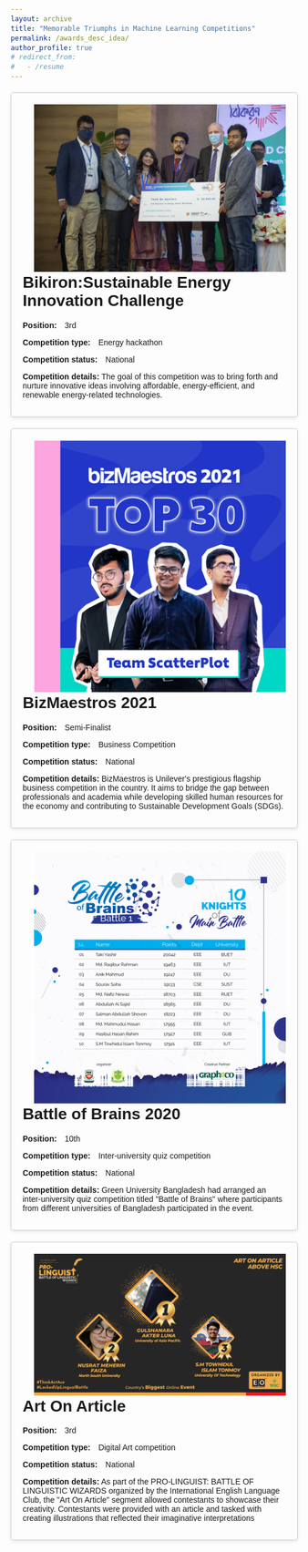```yaml
---
layout: archive
title: "Memorable Triumphs in Machine Learning Competitions"
permalink: /awards_desc_idea/
author_profile: true
# redirect_from:
#   - /resume
---
```


<html>

<head>
  <meta charset="UTF-8">
  <title>Bullet Points Example</title>
  <style>
    body {
      font-family: Arial, sans-serif;
      margin: 20px;
    }

    h1 {
      text-align: center;

    }

    p {
      margin-bottom: 10px;
    }

    .competition-details {
      margin-top: 20px;
      border: 1px solid #ccc;
      padding: 20px;
      border-radius: 5px;
      box-shadow: 0px 2px 6px rgba(0, 0, 0, 0.1);
      max-width: 500px;
      margin-left: auto;
      margin-right: auto;
    }

    .label {
      font-weight: bold;
    }

    .value {
      margin-left: 10px;
    }

    .image-container {
      float: right;
      margin-left: 20px;
    }

    img {
      max-width: 100%;
      height: auto;
    }
  </style>
</head>

<body>
  <div class="competition-details">
    <div class="image-container">
      <img src="/images/bikiron.jpg" alt="Image Description">
    </div>
    <h1>Bikiron:Sustainable Energy Innovation Challenge</h1>
    <p><span class="label">Position:</span> <span class="value">3rd</span></p>
    <p><span class="label">Competition type:</span> <span class="value">Energy hackathon</span></p>
    <p><span class="label">Competition status:</span> <span class="value">National</span></p>
    <p><span class="label">Competition details:</span> The goal of this competition was to bring forth and nurture innovative ideas involving affordable, energy-efficient, and renewable energy-related technologies.</p>
  </div>

<div class="competition-details">
    <div class="image-container">
      <img src="/images/biz.jpg" alt="Image Description">
    </div>
    <h1>BizMaestros 2021</h1>
    <p><span class="label">Position:</span> <span class="value">Semi-Finalist</span></p>
    <p><span class="label">Competition type:</span> <span class="value">Business Competition</span></p>
    <p><span class="label">Competition status:</span> <span class="value">National</span></p>
    <p><span class="label">Competition details:</span> BizMaestros is Unilever's prestigious flagship business competition in the country. It aims to bridge the gap between professionals and academia while developing skilled human resources for the economy and contributing to Sustainable Development Goals (SDGs).</p>
  </div>

  <div class="competition-details">
    <div class="image-container">
      <img src="/images/brains.jpg" alt="Image Description">
    </div>
    <h1>Battle of Brains 2020</h1>
    <p><span class="label">Position:</span> <span class="value">10th</span></p>
    <p><span class="label">Competition type:</span> <span class="value">Inter-university quiz competition</span></p>
    <p><span class="label">Competition status:</span> <span class="value">National</span></p>
    <p><span class="label">Competition details:</span> Green University Bangladesh had arranged an inter-university quiz competition titled "Battle of Brains" where participants from different universities of Bangladesh participated in the event.</p>
  </div>
    <div class="competition-details">
    <div class="image-container">
      <img src="/images/article.jpg" alt="Image Description">
    </div>
    <h1>Art On Article</h1>
    <p><span class="label">Position:</span> <span class="value">3rd</span></p>
    <p><span class="label">Competition type:</span> <span class="value">Digital Art competition</span></p>
    <p><span class="label">Competition status:</span> <span class="value">National</span></p>
    <p><span class="label">Competition details:</span> As part of the PRO-LINGUIST: BATTLE OF LINGUISTIC WIZARDS organized by the International English Language Club, the "Art On Article" segment allowed contestants to showcase their creativity. Contestants were provided with an article and tasked with creating illustrations that reflected their imaginative interpretations</p>
  </div>

</body>

</html>




<!--  
- 3rd - Bikiron:Sustainable Energy Innovation Challenge -Organized by Sustainable and Renewable Energy Development Authority (SREDA), in cooperation with Deutsche Gesellschaft für Internationale Zusammenarbeit (GIZ) 
- SemiFinalist- Bizmaestros 2021 - Unilever Bangladesh Limited
- Battle of brains 2020 - Green University Bangladesh
- Art on article
- Idea innovation 
- Startkoro
- Graphics poster design
- National eassay writing competition 
- Online covid19 solution contest
- Call for nation
- University day 2020
  -->



